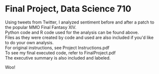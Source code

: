 # Final Project, Data Science 710   
   
Using tweets from Twitter, I analyzed sentiment before and after a patch to the popular MMO Final Fantasy XIV.    
Python code and R code used for the analysis can be found above.     
Files as they were created by code and used are also included if you'd like to do your own analysis.    
For original instructions, see Project Instructions.pdf      
To see my final executed code, refer to FinalProject.pdf   
The executive summary is also included and labeled.    
   
Woo!